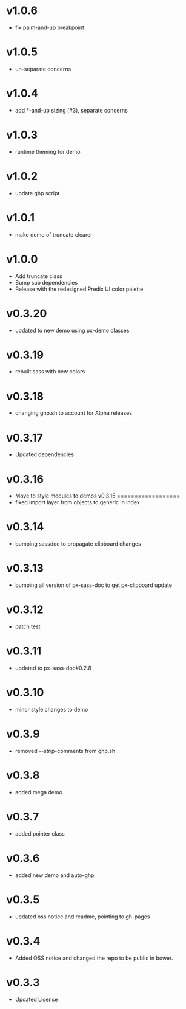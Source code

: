 v1.0.6
==================
* fix palm-and-up breakpoint

v1.0.5
==================
* un-separate concerns

v1.0.4
==================
* add *-and-up sizing (#3), separate concerns

v1.0.3
==================
* runtime theming for demo

v1.0.2
==================
* update ghp script

v1.0.1
==================
* make demo of truncate clearer

v1.0.0
==================
* Add truncate class
* Bump sub dependencies
* Release with the redesigned Predix UI color palette

v0.3.20
==================
* updated to new demo using px-demo classes

v0.3.19
==================
* rebuilt sass with new colors

v0.3.18
==================
* changing ghp.sh to account for Alpha releases

v0.3.17
==================
* Updated dependencies

v0.3.16
==================
* Move to style modules to demos
v0.3.15
==================
* fixed import layer from objects to generic in index

v0.3.14
==================
* bumping sassdoc to propagate clipboard changes

v0.3.13
==================
* bumping all version of px-sass-doc to get px-clipboard update

v0.3.12
==================
* patch test

v0.3.11
==============================
* updated to px-sass-doc#0.2.8

v0.3.10
==============================
* minor style changes to demo

v0.3.9
==============================
* removed --strip-comments from ghp.sh

v0.3.8
==============================
* added mega demo

v0.3.7
==============================
* added pointer class

v0.3.6
==============================
* added new demo and auto-ghp

v0.3.5
==============================
* updated oss notice and readme, pointing to gh-pages

v0.3.4
==============================
* Added OSS notice and changed the repo to be public in bower.

v0.3.3
===================
* Updated License
